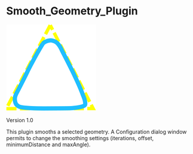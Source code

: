 # Smooth_Geometry_Plugin


![image](https://github.com/ValPinnaSardinia/Smooth_Geometry_Plugin/blob/main/images/smooth_geometry2.png)

Version 1.0

This plugin smooths a selected geometry. A Configuration dialog window permits to change the smoothing settings (iterations, offset, minimumDistance and maxAngle).
